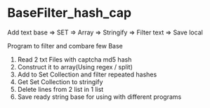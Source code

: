 # BaseFilter_hash_cap
Add text base => SET => Array => Stringify => Filter text => Save local

Program to filter and combare few Base

1) Read 2 txt Files with captcha md5 hash
2) Construct it to array(Using regex / split)
3) Add to Set Collection and filter repeated hashes
4) Get Set Collection to stringify
5) Delete lines from 2 list in 1 list
6) Save ready string base for using with different programs